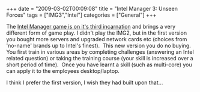 +++
date = "2009-03-02T00:09:08"
title = "Intel Manager 3: Unseen Forces"
tags = ["IMG3","Intel"]
categories = ["General"]
+++

The [Intel Manager game is on it's third incarnation][1] and brings a very different form of game play.
I didn't play the IMG2, but in the first version you bought more servers and upgraded network cards etc (choices from 'no-name' brands up to Intel's finest).  This new version you do no buying.  You first train in various areas by completing challenges (answering an Intel related question) or taking the training course (your skill is increased over a short period of time).  Once you have learnt a skill (such as multi-core) you can apply it to the employees desktop/laptop.

I think I prefer the first version, I wish they had built upon that...

  [1]: http://itmanager3.intel.com/en-gb/default.aspx
